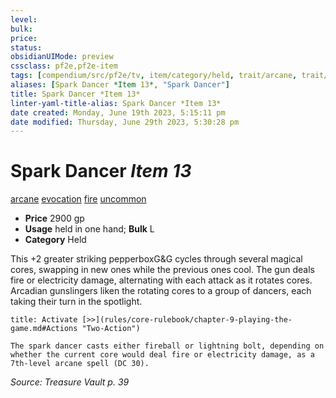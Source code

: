 ```yaml
---
level:
bulk:
price:
status:
obsidianUIMode: preview
cssclass: pf2e,pf2e-item
tags: [compendium/src/pf2e/tv, item/category/held, trait/arcane, trait/evocation, trait/fire, trait/uncommon]
aliases: [Spark Dancer *Item 13*, "Spark Dancer"]
title: Spark Dancer *Item 13*
linter-yaml-title-alias: Spark Dancer *Item 13*
date created: Monday, June 19th 2023, 5:15:11 pm
date modified: Thursday, June 29th 2023, 5:30:28 pm
---
```


# Spark Dancer *Item 13*

[arcane](rules/traits/arcane.md) [evocation](rules/traits/evocation.md) [fire](rules/traits/fire.md) [uncommon](rules/traits/uncommon.md)  

- **Price** 2900 gp
- **Usage** held in one hand; **Bulk** L
- **Category** Held

This +2 greater striking pepperboxG&G cycles through several magical cores, swapping in new ones while the previous ones cool. The gun deals fire or electricity damage, alternating with each attack as it rotates cores. Arcadian gunslingers liken the rotating cores to a group of dancers, each taking their turn in the spotlight.

```ad-embed-ability
title: Activate [>>](rules/core-rulebook/chapter-9-playing-the-game.md#Actions "Two-Action")

The spark dancer casts either fireball or lightning bolt, depending on whether the current core would deal fire or electricity damage, as a 7th-level arcane spell (DC 30).
```

*Source: Treasure Vault p. 39*
